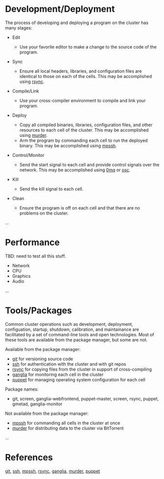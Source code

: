 
# Development/Deployment #

The process of developing and deploying a program on the cluster has many stages:

- Edit
  * Use your favorite editor to make a change to the source code of the program.

- Sync
  * Ensure all local headers, libraries, and configuration files are identical to those on each of the cells. This may be accomplished using [rsync][].

- Compile/Link
  * Use your cross-compiler environment to compile and link your program.

- Deploy
  * Copy all compiled binaries, libraries, configuration files, and other resources to each cell of the cluster. This may be accomplished using [murder][].
  * Arm the program by commanding each cell to run the deployed binary. This may be accomplished using [mpssh][].

- Control/Monitor
  * Send the start signal to each cell and provide control signals over the network. This may be accomplished using [0mq][] or [osc][].

- Kill
  * Send the kill signal to each cell.

- Clean
  * Ensure the program is off on each cell and that there are no problems on the cluster. 

...

# Performance #

TBD: need to test all this stuff.

- Network
- CPU
- Graphics
- Audio

...

# Tools/Packages #

Common cluster operations such as development, deployment, configuation, startup, shutdown, calibration, and maintainance are facilitated by a set of command-line tools and open technologies. Most of these tools are available from the package manager, but some are not.

Available from the package manager:

- [git][] for versioning source code
- [ssh][] for authentication with the cluster and with git repos
- [rsync][] for copying files from the cluster in support of cross-compiling
- [ganglia][] for monitoring each cell in the cluster
- [puppet][] for managing operating system configuration for each cell

Package names:

- git, screen, ganglia-webfrontend, puppet-master, screen, rsync, puppet, gmetad, ganglia-monitor

Not available from the package manager:

- [mpssh][] for commanding all cells in the cluster at once
- [murder][] for distributing data to the cluster via BitTorrent

...

# References #

[git][], [ssh][], [mpssh][], [rsync][], [ganglia][], [murder][], [puppet][]

[git]: http://git-scm.com/
[ssh]: http://en.wikipedia.org/wiki/Secure_Shell
[mpssh]: https://github.com/ndenev/mpssh
[rsync]: http://en.wikipedia.org/wiki/Rsync
[ganglia]: http://ganglia.sourceforge.net/
[murder]: https://github.com/lg/murder
[puppet]: http://en.wikipedia.org/wiki/Puppet_(software)
[0mq]: http://www.zeromq.org/
[osc]: http://en.wikipedia.org/wiki/Open_Sound_Control

<link href="http://kevinburke.bitbucket.org/markdowncss/markdown.css" rel="stylesheet"></link>
